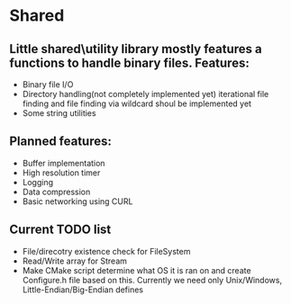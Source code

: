 Shared
======
Little shared\utility library mostly features a functions to handle binary files.
Features:
------
* Binary file I/O
* Directory handling(not completely implemented yet) iterational file finding and file finding via wildcard shoul be implemented yet
* Some string utilities

Planned features:
------
* Buffer implementation
* High resolution timer
* Logging
* Data compression
* Basic networking using CURL

Current TODO list
------
* File/direcotry existence check for FileSystem
* Read/Write array for Stream
* Make CMake script determine what OS it is ran on and create Configure.h file based on this. 
Currently we need only Unix/Windows, Little-Endian/Big-Endian defines